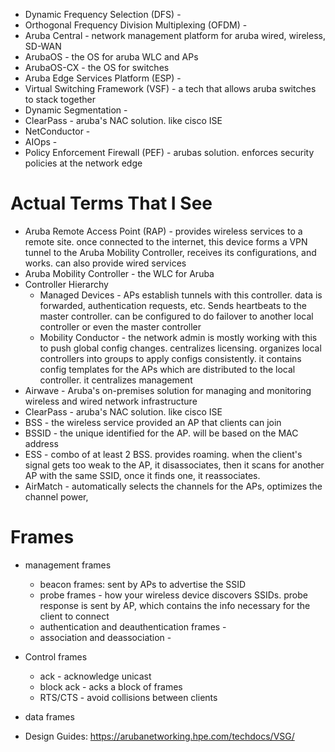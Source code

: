 - Dynamic Frequency Selection (DFS) - 
- Orthogonal Frequency Division Multiplexing (OFDM) - 
- Aruba Central - network management platform for aruba wired, wireless, SD-WAN
- ArubaOS - the OS for aruba WLC and APs
- ArubaOS-CX - the OS for switches
- Aruba Edge Services Platform (ESP) - 
- Virtual Switching Framework (VSF) - a tech that allows aruba switches to stack together
- Dynamic Segmentation - 
- ClearPass - aruba's NAC solution. like cisco ISE
- NetConductor - 
- AIOps - 
- Policy Enforcement Firewall (PEF) - arubas solution. enforces security policies at the network edge

# Actual Terms That I See
- Aruba Remote Access Point (RAP) - provides wireless services to a remote site. once connected to the internet, this device forms a VPN tunnel to the Aruba Mobility Controller, receives its configurations, and works. can also provide wired services
- Aruba Mobility Controller - the WLC for Aruba 
- Controller Hierarchy 
	- Managed Devices - APs establish tunnels with this controller. data is forwarded, authentication requests, etc. Sends heartbeats to the master controller. can be configured to do failover to another local controller or even the master controller
	- Mobility Conductor - the network admin is mostly working with this to push global config changes. centralizes licensing. organizes local controllers into groups to apply configs consistently. it contains config templates for the APs which are distributed to the local controller. it centralizes management
- Airwave - Aruba's on-premises solution for managing and monitoring wireless and wired network infrastructure
- ClearPass - aruba's NAC solution. like cisco ISE
- BSS - the wireless service provided an AP that clients can join
- BSSID - the unique identified for the AP. will be based on the MAC address
- ESS - combo of at least 2 BSS. provides roaming. when the client's signal gets too weak to the AP, it disassociates, then it scans for another AP with the same SSID, once it finds one, it reassociates.
- AirMatch - automatically selects the channels for the APs, optimizes the channel power, 

# Frames
- management frames
	- beacon frames: sent by APs to advertise the SSID
	- probe frames - how your wireless device discovers SSIDs. probe response is sent by AP, which contains the info necessary for the client to connect
	- authentication and deauthentication frames - 
	- association and deassociation - 
- Control frames
	- ack - acknowledge unicast
	- block ack - acks a block of frames
	- RTS/CTS - avoid collisions between clients
- data frames




- Design Guides: https://arubanetworking.hpe.com/techdocs/VSG/